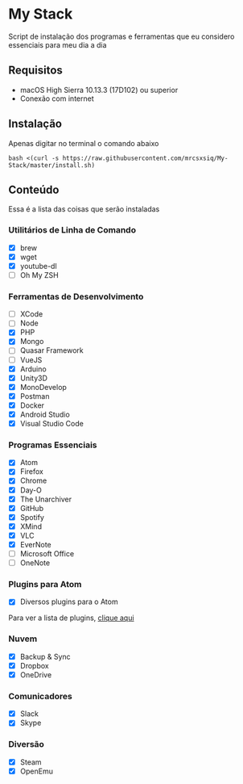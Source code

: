 # My Stack

Script de instalação dos programas e ferramentas que eu considero essenciais para meu dia a dia 

## Requisitos

- macOS High Sierra 10.13.3 (17D102) ou superior
- Conexão com internet

## Instalação

Apenas digitar no terminal o comando abaixo

```
bash <(curl -s https://raw.githubusercontent.com/mrcsxsiq/My-Stack/master/install.sh)
```

## Conteúdo

Essa é a lista das coisas que serão instaladas

### Utilitários de Linha de Comando

- [X] brew
- [X] wget
- [X] youtube-dl
- [ ] Oh My ZSH

### Ferramentas de Desenvolvimento

- [ ] XCode
- [ ] Node
- [X] PHP
- [X] Mongo
- [ ] Quasar Framework
- [ ] VueJS
- [X] Arduino
- [X] Unity3D
- [X] MonoDevelop
- [X] Postman
- [X] Docker
- [X] Android Studio
- [X] Visual Studio Code

### Programas Essenciais

- [X] Atom
- [X] Firefox
- [X] Chrome
- [X] Day-O
- [X] The Unarchiver
- [X] GitHub
- [X] Spotify
- [X] XMind
- [X] VLC
- [X] EverNote
- [ ] Microsoft Office
- [ ] OneNote

### Plugins para Atom

- [X] Diversos plugins para o Atom

Para ver a lista de plugins, [clique aqui](https://gist.github.com/mrcsxsiq/7729d03b268155a862352f61bb22778e)

### Nuvem

- [X] Backup & Sync
- [X] Dropbox
- [X] OneDrive

### Comunicadores

- [X] Slack
- [X] Skype

### Diversão

- [X] Steam
- [X] OpenEmu
